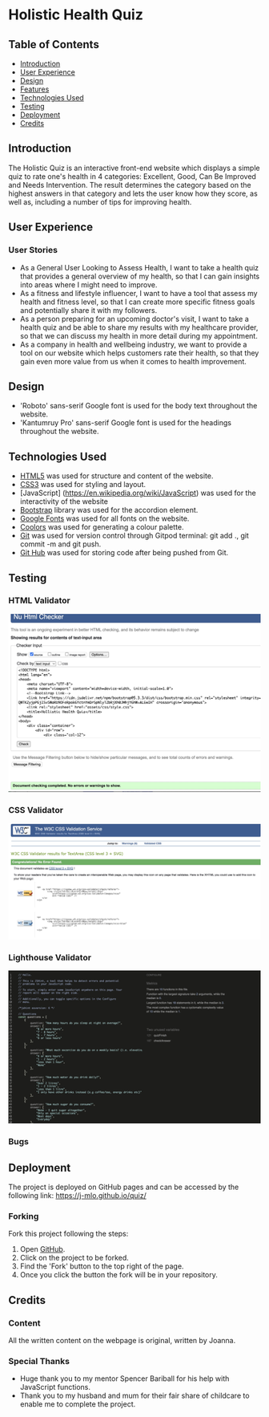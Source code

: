# Holistic Health Quiz

## Table of Contents
- [Introduction](#introduction)
- [User Experience](#user-experience)
- [Design](#design)
- [Features](#features)
- [Technologies Used](#technologies-used)
- [Testing](#testing)
- [Deployment](#deployment)
- [Credits](#credits)

## Introduction

The Holistic Quiz is an interactive front-end website which displays a simple quiz to rate one's health in 4 categories: Excellent, Good, Can Be Improved and Needs Intervention. The result determines the category based on the highest answers in that category and lets the user know how they score, as well as, including a number of tips for improving health. 

## User Experience

### User Stories 

- As a General User Looking to Assess Health, I want to take a health quiz that provides a general overview of my health, so that I can gain insights into areas where I might need to improve.
- As a fitness and lifestyle influencer, I want to have a tool that assess my health and fitness level, so that I can create more specific fitness goals and potentially share it with my followers.
- As a person preparing for an upcoming doctor's visit, I want to take a health quiz and be able to share my results with my healthcare provider, so that we can discuss my health in more detail during my appointment.
- As a company in health and wellbeing industry, we want to provide a tool on our website which helps customers rate their health, so that they gain even more value from us when it comes to health improvement.

## Design 

- 'Roboto' sans-serif Google font is used for the body text throughout the website.
- 'Kantumruy Pro' sans-serif Google font is used for the headings throughout the website.

## Technologies Used

- [HTML5](https://en.wikipedia.org/wiki/HTML) was used for structure and content of the website.
- [CSS3](https://en.wikipedia.org/wiki/Cascading_Style_Sheets) was used for styling and layout.
- [JavaScript] (https://en.wikipedia.org/wiki/JavaScript) was used for the interactivity of the website
- [Bootstrap](https://getbootstrap.com/) library was used for the accordion element.
- [Google Fonts](https://fonts.google.com/specimen/Roboto) was used for all fonts on the website.
- [Coolors](https://coolors.co/383838-e0144e-ffffff-cb9173) was used for generating a colour palette.
- [Git](https://git-scm.com/) was used for version control through Gitpod terminal: git add ., git commit -m and git push.  
- [Git Hub](https://github.com/) was used for storing code after being pushed from Git.

## Testing

### HTML Validator

![html-validator](assets/images/html-validator.jpg)

### CSS Validator

![css-validator](assets/images/css-validator.jpg)

### Lighthouse Validator

![js-validator](assets/images/js-validator.jpg)

### Bugs

## Deployment

The project is deployed on GitHub pages and can be accessed by the following link:
https://j-mlo.github.io/quiz/ 

### Forking 

Fork this project following the steps:

1. Open [GitHub](https://github.com/).
2. Click on the project to be forked.
3. Find the 'Fork' button to the top right of the page.
4. Once you click the button the fork will be in your repository.

## Credits

### Content 

All the written content on the webpage is original, written by Joanna.

### Special Thanks 

 - Huge thank you to my mentor Spencer Bariball for his help with JavaScript functions.
 - Thank you to my husband and mum for their fair share of childcare to enable me to complete the project.